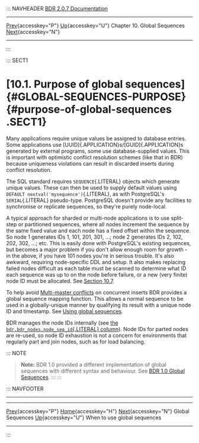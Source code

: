 ::: NAVHEADER
  [BDR 2.0.7 Documentation](index.md)
  ----------------------------------------------------------------- -------------------------------------------- ------------------------------ ----------------------------------------------------------------------------------
  [Prev](global-sequences.md "Global Sequences"){accesskey="P"}   [Up](global-sequences.md){accesskey="U"}    Chapter 10. Global Sequences    [Next](global-sequences-when.md "When to use global sequences"){accesskey="N"}

------------------------------------------------------------------------
:::

::: SECT1
# [10.1. Purpose of global sequences]{#GLOBAL-SEQUENCES-PURPOSE} {#purpose-of-global-sequences .SECT1}

Many applications require unique values be assigned to database entries.
Some applications use [UUID]{.APPLICATION}s/[GUID]{.APPLICATION}s
generated by external programs, some use database-supplied values. This
is important with optimistic conflict resolution schemes (like that in
BDR) because uniqueness violations can result in discarded inserts
during conflict resolution.

The SQL standard requires `SEQUENCE`{.LITERAL} objects which generate
unique values. These can then be used to supply default values using
`DEFAULT nextval('mysequence')`{.LITERAL}, as with PostgreSQL\'s
`SERIAL`{.LITERAL} pseudo-type. PostgreSQL doesn\'t provide any
facilities to synchronise or replicate sequences, so they\'re purely
node-local.

A typical approach for sharded or multi-node applications is to use
split-step or partitioned sequences, where all nodes increment the
sequence by the same fixed value and each node has a fixed offset within
the sequence. So node 1 generates IDs 1, 101, 201, 301, \...; node 2
generates IDs 2, 102, 202, 302, \...; etc. This is easily done with
PostgreSQL\'s existing sequences, but becomes a major problem if you
don\'t allow enough room for growth - in the above, if you have 101
nodes you\'re in serious trouble. It\'s also awkward, requiring
node-specific DDL and setup. It also makes replacing failed nodes
difficult as each table must be scanned to determine what ID each
sequence was up to on the node before failure, or a new (very finite)
node ID must be allocated. See [Section
10.7](global-sequences-alternatives.md).

To help avoid [Multi-master conflicts](conflicts.md) on concurrent
inserts BDR provides a global sequence mapping function. This allows a
normal sequence to be used in a globally-unique manner by qualifying its
result with a unique node ID and timestamp. See [Using global
sequences](global-sequence-usage.md).

BDR manages the node IDs internally (see [the
`bdr.bdr_nodes.node_seq_id`{.LITERAL} column](catalog-bdr-nodes.md)).
Node IDs for parted nodes are re-used, so node ID exhaustion is not a
concern for environments that regularly part and join nodes, such as for
load balancing.

::: NOTE
> **Note:** BDR 1.0 provided a different implementation of global
> sequences with different syntax and behaviour. See [BDR 1.0 Global
> Sequences](global-sequences-bdr10.md).
:::
:::

::: NAVFOOTER

------------------------------------------------------------------------

  ---------------------------------------------- -------------------------------------------- ---------------------------------------------------
  [Prev](global-sequences.md){accesskey="P"}        [Home](index.md){accesskey="H"}         [Next](global-sequences-when.md){accesskey="N"}
  Global Sequences                                [Up](global-sequences.md){accesskey="U"}                         When to use global sequences
  ---------------------------------------------- -------------------------------------------- ---------------------------------------------------
:::
